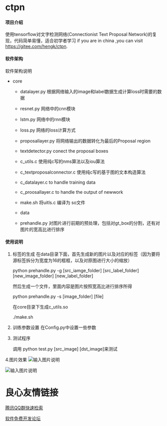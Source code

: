 # ctpn

#### 项目介绍
使用tensorflow对文字检测网络(Connectionist Text Proposal Network)的复现，代码简单易懂，适合初学者学习
if you are in china ,you can visit https://gitee.com/hengk/ctpn. 
#### 软件架构


软件架构说明

- core

    - datalayer.py 根据网络输入的image和label数据生成计算loss时需要的数据

    - resnet.py 网络中的cnn模块

    - lstm.py  网络中的rnn模块

    - loss.py  网络的loss计算方式

    - proposallayer.py 将网络输出的数据转化为最后的Proposal region

    - textdetector.py  conect the proposal boxes

    - c_utils.c  使用纯c写的nms算法以及iou算法

    - c_textproposalconnector.c 使用纯c写的基于图的文本构造算法
    
    - c_datalayer.c  to handle training data
    
    - c_proosallayer.c to handle the output of newwork

    - make.sh  将uitls.c 编译为 so文件

    - data

    - prehandle.py  对图片进行前期的预处理，包括对gt_box的分割，还有对图片的宽高比进行排序


#### 使用说明
1. 标签的生成
    在data目录下面，首先生成新的图片以及对应的标签（因为要将源标签拆分为宽度为16的框框，以及对原图进行大小的缩放）
    
    python  prehandle.py -g [src_iamge_folder] [src_label_folder] [new_image_folder] [new_label_folder]
    
    然后生成一个文件，里面内容是图片按照宽高比进行排序所得
        
    python prehandle.py -s [image_folder] [file]

    在core目录下生成c_utils.so
        
    ./make.sh

2. 训练参数设置
    在Config.py中设置一些参数


3. 测试程序

    
    调用 python test.py [src_image]  [dst_image]来测试


4.图片效果
   ![输入图片说明](https://images.gitee.com/uploads/images/2019/0103/160521_a6abe477_1861688.jpeg "m.jpg")

   ![输入图片说明](https://images.gitee.com/uploads/images/2019/0103/160814_e756d016_1861688.jpeg "m1.jpg")
    




 # 良心友情链接

[腾讯QQ群快速检索](http://u.720life.cn/s/8cf73f7c)

[软件免费开发论坛](http://u.720life.cn/s/bbb01dc0)